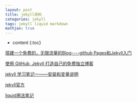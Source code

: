 ```yaml
---
layout: post
title: jekyll资料
categories: jekyll
tags: jekyll liquid markdown
mathjax: true
---
```


* content
{:toc}








[搭建一个免费的，无限流量的Blog----github Pages和Jekyll入门][github Pages和Jekyll入门]

[github Pages和Jekyll入门]: http://www.ruanyifeng.com/blog/2012/08/blogging_with_jekyll.html



[使用 GitHub, Jekyll 打造自己的免费独立博客][使用 GitHub, Jekyll 打造自己的免费独立博客]

[使用 GitHub, Jekyll 打造自己的免费独立博客]:https://www.cnblogs.com/Eaglery/p/5126279.html



[jekyll 学习笔记一——安装和变量说明][jekyll 学习笔记一——安装和变量说明]

[jekyll 学习笔记一——安装和变量说明]:http://kousuke2010.github.io/notes/08-16-jekyll-study-1


[jekyll官方][jekyll官方]

[jekyll官方]:https://www.jekyll.com.cn/docs/home/



[liquid用法笔记][liquid用法笔记]

[liquid用法笔记]:https://blog.csdn.net/dont27/article/details/38097581
